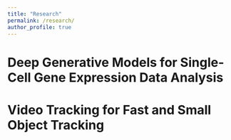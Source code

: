 ```yaml
---
title: "Research"
permalink: /research/
author_profile: true
---
```



# Deep Generative Models for Single-Cell Gene Expression Data Analysis



# Video Tracking for Fast and Small Object Tracking
